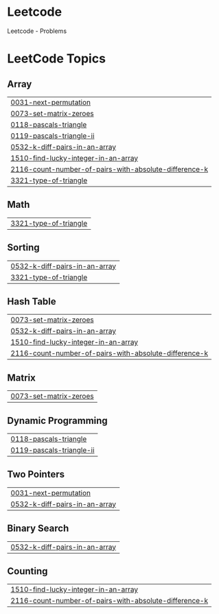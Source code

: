 # Leetcode
Leetcode - Problems

<!---LeetCode Topics Start-->
# LeetCode Topics
## Array
|  |
| ------- |
| [0031-next-permutation](https://github.com/atharvarajput4/Leetcode/tree/master/0031-next-permutation) |
| [0073-set-matrix-zeroes](https://github.com/atharvarajput4/Leetcode/tree/master/0073-set-matrix-zeroes) |
| [0118-pascals-triangle](https://github.com/atharvarajput4/Leetcode/tree/master/0118-pascals-triangle) |
| [0119-pascals-triangle-ii](https://github.com/atharvarajput4/Leetcode/tree/master/0119-pascals-triangle-ii) |
| [0532-k-diff-pairs-in-an-array](https://github.com/atharvarajput4/Leetcode/tree/master/0532-k-diff-pairs-in-an-array) |
| [1510-find-lucky-integer-in-an-array](https://github.com/atharvarajput4/Leetcode/tree/master/1510-find-lucky-integer-in-an-array) |
| [2116-count-number-of-pairs-with-absolute-difference-k](https://github.com/atharvarajput4/Leetcode/tree/master/2116-count-number-of-pairs-with-absolute-difference-k) |
| [3321-type-of-triangle](https://github.com/atharvarajput4/Leetcode/tree/master/3321-type-of-triangle) |
## Math
|  |
| ------- |
| [3321-type-of-triangle](https://github.com/atharvarajput4/Leetcode/tree/master/3321-type-of-triangle) |
## Sorting
|  |
| ------- |
| [0532-k-diff-pairs-in-an-array](https://github.com/atharvarajput4/Leetcode/tree/master/0532-k-diff-pairs-in-an-array) |
| [3321-type-of-triangle](https://github.com/atharvarajput4/Leetcode/tree/master/3321-type-of-triangle) |
## Hash Table
|  |
| ------- |
| [0073-set-matrix-zeroes](https://github.com/atharvarajput4/Leetcode/tree/master/0073-set-matrix-zeroes) |
| [0532-k-diff-pairs-in-an-array](https://github.com/atharvarajput4/Leetcode/tree/master/0532-k-diff-pairs-in-an-array) |
| [1510-find-lucky-integer-in-an-array](https://github.com/atharvarajput4/Leetcode/tree/master/1510-find-lucky-integer-in-an-array) |
| [2116-count-number-of-pairs-with-absolute-difference-k](https://github.com/atharvarajput4/Leetcode/tree/master/2116-count-number-of-pairs-with-absolute-difference-k) |
## Matrix
|  |
| ------- |
| [0073-set-matrix-zeroes](https://github.com/atharvarajput4/Leetcode/tree/master/0073-set-matrix-zeroes) |
## Dynamic Programming
|  |
| ------- |
| [0118-pascals-triangle](https://github.com/atharvarajput4/Leetcode/tree/master/0118-pascals-triangle) |
| [0119-pascals-triangle-ii](https://github.com/atharvarajput4/Leetcode/tree/master/0119-pascals-triangle-ii) |
## Two Pointers
|  |
| ------- |
| [0031-next-permutation](https://github.com/atharvarajput4/Leetcode/tree/master/0031-next-permutation) |
| [0532-k-diff-pairs-in-an-array](https://github.com/atharvarajput4/Leetcode/tree/master/0532-k-diff-pairs-in-an-array) |
## Binary Search
|  |
| ------- |
| [0532-k-diff-pairs-in-an-array](https://github.com/atharvarajput4/Leetcode/tree/master/0532-k-diff-pairs-in-an-array) |
## Counting
|  |
| ------- |
| [1510-find-lucky-integer-in-an-array](https://github.com/atharvarajput4/Leetcode/tree/master/1510-find-lucky-integer-in-an-array) |
| [2116-count-number-of-pairs-with-absolute-difference-k](https://github.com/atharvarajput4/Leetcode/tree/master/2116-count-number-of-pairs-with-absolute-difference-k) |
<!---LeetCode Topics End-->